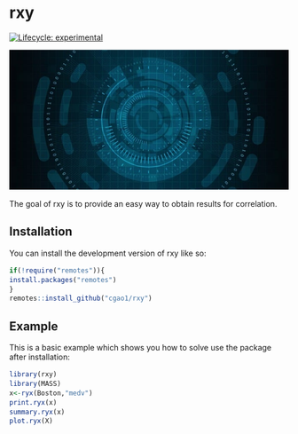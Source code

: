 # rxy

<!-- badges: start -->

[![Lifecycle: experimental](https://img.shields.io/badge/lifecycle-experimental-orange.svg)](https://lifecycle.r-lib.org/articles/stages.html#experimental)

<!-- badges: end -->

![](tools.jpg)

The goal of rxy is to provide an easy way to obtain results for correlation.

## Installation

You can install the development version of rxy like so:

``` r
if(!require("remotes")){
install.packages("remotes")
}
remotes::install_github("cgao1/rxy")
```

## Example

This is a basic example which shows you how to solve use the package after installation:

``` r
library(rxy)
library(MASS)
x<-ryx(Boston,"medv")
print.ryx(x)
summary.ryx(x)
plot.ryx(X)
```
